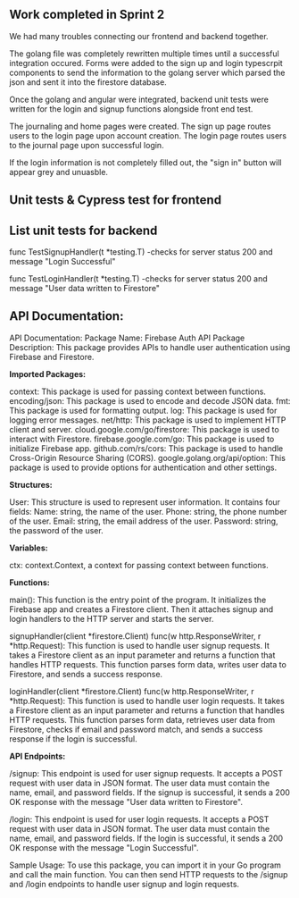 ## Work completed in Sprint 2

We had many troubles connecting our frontend and backend together. 

The golang file was completely rewritten multiple times until a successful integration occured.
Forms were added to the sign up and login typescrpit components to send the information to the golang server which parsed the json and sent it into the firestore database. 

Once the golang and angular were integrated, backend unit tests were written for the login and signup functions alongside front end test.

The journaling and home pages were created. The sign up page routes users to the login page upon account creation. The login page routes users to the journal page upon successful login.  

If the login information is not completely filled out, the "sign in" button will appear grey and unuasble.



## Unit tests & Cypress test for frontend

## List unit tests for backend
func TestSignupHandler(t *testing.T) -checks for server status 200  and message "Login Successful"

func TestLoginHandler(t *testing.T) -checks for server status 200 and message "User data written to Firestore"


## **API Documentation:**

API Documentation: Package Name: Firebase Auth API Package Description: This package provides APIs to handle user authentication using Firebase and Firestore.

**Imported Packages:**

context: This package is used for passing context between functions. encoding/json: This package is used to encode and decode JSON data. fmt: This package is used for formatting output. log: This package is used for logging error messages. net/http: This package is used to implement HTTP client and server. cloud.google.com/go/firestore: This package is used to interact with Firestore. firebase.google.com/go: This package is used to initialize Firebase app. github.com/rs/cors: This package is used to handle Cross-Origin Resource Sharing (CORS). google.golang.org/api/option: This package is used to provide options for authentication and other settings.

**Structures:**

User: This structure is used to represent user information. It contains four fields: Name: string, the name of the user. Phone: string, the phone number of the user. Email: string, the email address of the user. Password: string, the password of the user.

**Variables:**

ctx: context.Context, a context for passing context between functions.

**Functions:**

main(): This function is the entry point of the program. It initializes the Firebase app and creates a Firestore client. Then it attaches signup and login handlers to the HTTP server and starts the server.

signupHandler(client *firestore.Client) func(w http.ResponseWriter, r *http.Request): This function is used to handle user signup requests. It takes a Firestore client as an input parameter and returns a function that handles HTTP requests. This function parses form data, writes user data to Firestore, and sends a success response.

loginHandler(client *firestore.Client) func(w http.ResponseWriter, r *http.Request): This function is used to handle user login requests. It takes a Firestore client as an input parameter and returns a function that handles HTTP requests. This function parses form data, retrieves user data from Firestore, checks if email and password match, and sends a success response if the login is successful.

**API Endpoints:**

/signup: This endpoint is used for user signup requests. It accepts a POST request with user data in JSON format. The user data must contain the name, email, and password fields. If the signup is successful, it sends a 200 OK response with the message "User data written to Firestore".

/login: This endpoint is used for user login requests. It accepts a POST request with user data in JSON format. The user data must contain the name, email, and password fields. If the login is successful, it sends a 200 OK response with the message "Login Successful".

Sample Usage: To use this package, you can import it in your Go program and call the main function. You can then send HTTP requests to the /signup and /login endpoints to handle user signup and login requests.
